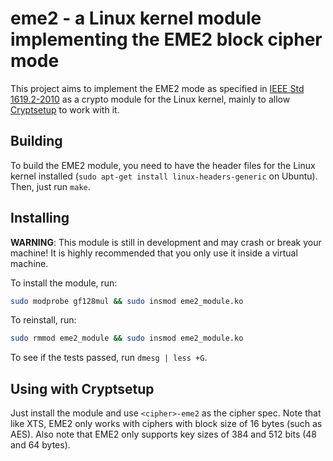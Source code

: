 # eme2 - a Linux kernel module implementing the EME2 block cipher mode

This project aims to implement the EME2 mode as specified in [IEEE Std 1619.2-2010](http://ieeexplore.ieee.org/xpl/articleDetails.jsp?arnumber=5729263&contentType=Standards) as a crypto module for the Linux kernel, mainly to allow [Cryptsetup](https://gitlab.com/cryptsetup/cryptsetup/) to work with it.

## Building

To build the EME2 module, you need to have the header files for the Linux kernel installed (`sudo apt-get install linux-headers-generic` on Ubuntu). Then, just run `make`.

## Installing

**WARNING**: This module is still in development and may crash or break your machine! It is highly recommended that you only use it inside a virtual machine.

To install the module, run:
```bash
sudo modprobe gf128mul && sudo insmod eme2_module.ko
```

To reinstall, run:
```bash
sudo rmmod eme2_module && sudo insmod eme2_module.ko
```

To see if the tests passed, run `dmesg | less +G`.

## Using with Cryptsetup

Just install the module and use `<cipher>-eme2` as the cipher spec. Note that like XTS, EME2 only works with ciphers with block size of 16 bytes (such as AES). Also note that EME2 only supports key sizes of 384 and 512 bits (48 and 64 bytes).
